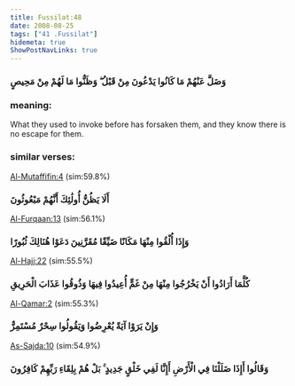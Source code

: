 ```yaml
---
title: Fussilat:48
date: 2008-08-25
tags: ["41 .Fussilat"]
hidemeta: true 
ShowPostNavLinks: true 
---
```

### وَضَلَّ عَنْهُمْ مَا كَانُوا يَدْعُونَ مِنْ قَبْلُ ۖ وَظَنُّوا مَا لَهُمْ مِنْ مَحِيصٍ
### meaning: 
What they used to invoke before has forsaken them, and they know there is no escape for them.
### similar verses: 

[Al-Mutaffifin:4](/83/4) (sim:59.8%)

### أَلَا يَظُنُّ أُولَٰئِكَ أَنَّهُمْ مَبْعُوثُونَ

[Al-Furqaan:13](/25/13) (sim:56.1%)

### وَإِذَا أُلْقُوا مِنْهَا مَكَانًا ضَيِّقًا مُقَرَّنِينَ دَعَوْا هُنَالِكَ ثُبُورًا

[Al-Hajj:22](/22/22) (sim:55.5%)

### كُلَّمَا أَرَادُوا أَنْ يَخْرُجُوا مِنْهَا مِنْ غَمٍّ أُعِيدُوا فِيهَا وَذُوقُوا عَذَابَ الْحَرِيقِ

[Al-Qamar:2](/54/2) (sim:55.3%)

### وَإِنْ يَرَوْا آيَةً يُعْرِضُوا وَيَقُولُوا سِحْرٌ مُسْتَمِرٌّ

[As-Sajda:10](/32/10) (sim:54.9%)

### وَقَالُوا أَإِذَا ضَلَلْنَا فِي الْأَرْضِ أَإِنَّا لَفِي خَلْقٍ جَدِيدٍ ۚ بَلْ هُمْ بِلِقَاءِ رَبِّهِمْ كَافِرُونَ
